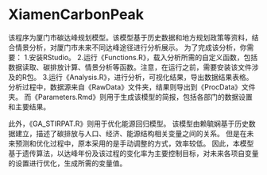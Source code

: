 # XiamenCarbonPeak

该程序为厦门市碳达峰规划模型。该模型基于历史数据和地方规划政策等资料，结合情景分析，对厦门市未来不同达峰途径进行分析展示。
为了完成该分析，你需要：
1.安装RStudio。
2.运行《Functions.R》，载入分析所需的自定义函数，包括数据读取、碳排放计算、情景分析等函数。注意，在运行之前，需要安装该文件涉及的R包。
3.运行《Analysis.R》，进行分析，可视化结果，导出数据结果表格。分析过程中，数据源来自《RawData》文件夹，结果则导出到《ProcData》文件夹。
而《Parameters.Rmd》则用于生成该模型的简报，包括各部门的数据设置和主要结果。

此外，《GA_STIRPAT.R》则用于优化能源回归模型。
该模型由赖毓娴基于历史数据建立，描述了碳排放与人口、经济、能源结构相关变量之间的关系。
但是在未来预测和优化过程中，原本采用的是手动调整的方式，效率较低。
因此，本模型基于遗传算法，以达峰年份及该过程的变化率为主要控制目标，对未来各项自变量的设置进行优化，生成所需的变量值。
